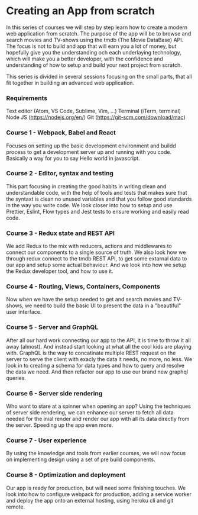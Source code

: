 # Creating an App from scratch

In this series of courses we will step by step learn how to create a modern web application from scratch. The purpose of the app will be to browse and search movies and TV-shows using the tmdb (The Movie DataBase) API. The focus is not to build and app that will earn you a lot of money, but hopefully give you the understanding och each underlaying technology, which will make you a better developer, with the confidence and understanding of how to setup and build your next project from scratch.

This series is divided in several sessions focusing on the small parts, that all fit together in building an advanced web application.

### Requirements

Text editor (Atom, VS Code, Sublime, Vim, ...)
Terminal (iTerm, terminal)
Node JS (https://nodejs.org/en/)
Git (https://git-scm.com/download/mac)

### Course 1 - Webpack, Babel and React

Focuses on setting up the basic development environment and buildd process to get a development server up and running with you code. Basically a way for you to say Hello world in javascript.

### Course 2 - Editor, syntax and testing

This part focusing in creating the good habits in writing clean and understandable code, with the help of tools and tests that makes sure that the syntaxt is clean no unused variables and that you follow good standards in the way you write code. We look closer into how to setup and use Prettier, Eslint, Flow types and Jest tests to ensure working and easily read code.

### Course 3 - Redux state and REST API

We add Redux to the mix with reducers, actions and middlewares to connect our components to a single source of truth. We also look how we through redux connect to the tmdb REST API, to get some extarnal data to our app and setup some actual behaviour. And we look into how we setup the Redux developer tool, and how to use it.

### Course 4 - Routing, Views, Containers, Components

Now when we have the setup needed to get and search movies and TV-shows, we need to build the basic UI to present the data in a "beautiful" user interface.

### Course 5 - Server and GraphQL

After all our hard work connecting our app to the API, it is time to throw it all away (almost). And instead start looking at what all the cool kids are playing with. GraphQL is the way to concatinate multiple REST request on the server to serve the client with exacly the data it needs, no more, no less. We look in to creating a schema for data types and how to query and resolve the data we need. And then refactor our app to use our brand new graphql queries.

### Course 6 - Server side rendering

Who want to stare at a spinner when opening an app? Using the techniques of server side rendering, we can enhance our server to fetch all data needed for the inial render and render our app with all its data directly from the server. Speeding up the app even more.

### Course 7 - User experience

By using the knowledge and tools from earlier courses, we will now focus on implementing design using a set of pre build components.

### Course 8 - Optimization and deployment

Our app is ready for production, but will need some finishing touches. We look into how to configure webpack for production, adding a service worker and deploy the app onto an external hosting, using heroku cli and git remote.
